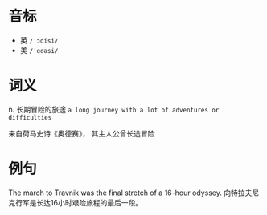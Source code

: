 # 音标

- 英 `/'ɔdisi/`
- 美 `/'ɑdəsi/`

# 词义

n. 长期冒险的旅途
`a long journey with a lot of adventures or difficulties`



来自荷马史诗《奥德赛》， 其主人公曾长途冒险

# 例句

The march to Travnik was the final stretch of a 16-hour odyssey.
向特拉夫尼克行军是长达16小时艰险旅程的最后一段。


